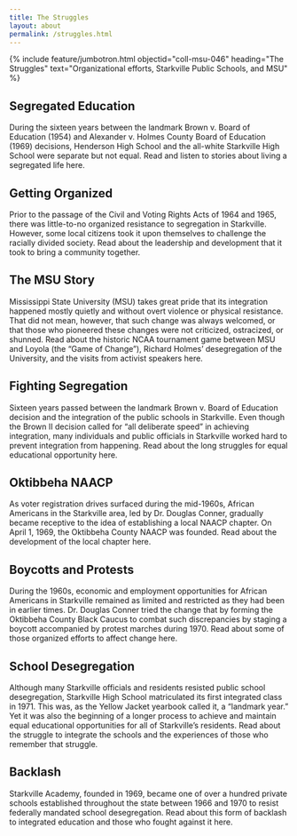```yaml
---
title: The Struggles
layout: about
permalink: /struggles.html
---
```

{% include feature/jumbotron.html objectid="coll-msu-046" heading="The Struggles" text="Organizational efforts, Starkville Public Schools, and MSU" %}

## Segregated Education
<!--<img src="">-->
During the sixteen years between the landmark Brown v. Board of Education (1954) and Alexander v. Holmes County Board of Education (1969) decisions, Henderson High School and the all-white Starkville High School were separate but not equal.  Read and listen to stories about living a segregated life here.
<!--<a href="insertlinkhere">Read more</a>. -->

## Getting Organized
<!--<img src="">-->
Prior to the passage of the Civil and Voting Rights Acts of 1964 and 1965, there was little-to-no organized resistance to segregation in Starkville. However, some local citizens took it upon themselves to challenge the racially divided society. Read about the leadership and development that it took to bring a community together.
<!--<a href="insertlinkhere">Read more</a>. -->

## The MSU Story
<!--<img src="">-->
Mississippi State University (MSU) takes great pride that its integration happened mostly quietly and without overt violence or physical resistance.  That did not mean, however, that such change was always welcomed, or that those who pioneered these changes were not criticized, ostracized, or shunned.  Read about the historic NCAA tournament game between MSU and Loyola (the “Game of Change”), Richard Holmes’ desegregation of the University, and the visits from activist speakers here.
<!--<a href="insertlinkhere">Read more</a>. -->

## Fighting Segregation
<!--<img src="">-->
Sixteen years passed between the landmark Brown v. Board of Education decision and the integration of the public schools in Starkville.  Even though the Brown II  decision called for “all deliberate speed” in achieving integration, many individuals and public officials in Starkville worked hard to prevent integration from happening.  Read about the long struggles for equal educational opportunity here.
<!--<a href="insertlinkhere">Read more</a>. -->

## Oktibbeha NAACP
<!--<img src="">-->
As voter registration drives surfaced during the mid-1960s, African Americans in the Starkville area, led by Dr. Douglas Conner, gradually became receptive to the idea of establishing a local NAACP chapter. On April 1, 1969, the Oktibbeha County NAACP was founded. Read about the development of the local chapter here.
<!--<a href="insertlinkhere">Read more</a>. -->

## Boycotts and Protests
<!--<img src="">-->
During the 1960s, economic and employment opportunities for African Americans in Starkville remained as limited and restricted as they had been in earlier times. Dr. Douglas Conner tried the change that by forming the Oktibbeha County Black Caucus to combat such discrepancies by staging a boycott accompanied by protest marches during 1970. Read about some of those organized efforts to affect change here.
<!--<a href="insertlinkhere">Read more</a>. -->

## School Desegregation
<!--<img src="">-->
Although many Starkville officials and residents resisted public school desegregation, Starkville High School matriculated its first integrated class in 1971.  This was, as the Yellow Jacket yearbook called it, a “landmark year.”  Yet it was also the beginning of a longer process to achieve and maintain equal educational opportunities for all of Starkville’s residents.  Read about the struggle to integrate the schools and the experiences of those who remember that struggle.
<!--<a href="insertlinkhere">Read more</a>. -->

## Backlash
<!--<img src="">-->
Starkville Academy, founded in 1969, became one of over a hundred private schools established throughout the state between 1966 and 1970 to resist federally mandated school desegregation.  Read about this form of backlash to integrated education and those who fought against it here.
<!--<a href="insertlinkhere">Read more</a>. -->